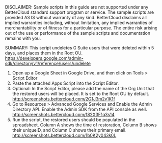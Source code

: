DISCLAIMER: Sample scripts in this guide are not supported under any BetterCloud standard support program or service. The sample scripts are provided AS IS without warranty of any kind. BetterCloud disclaims all implied warranties including, without limitation, any implied warranties of merchantability or of fitness for a particular purpose. The entire risk arising out of the use or performance of the sample scripts and documentation remains with you.


SUMMARY: This script undeletes G Suite users that were deleted within 5 days, and places them in the Root OU. https://developers.google.com/admin-sdk/directory/v1/reference/users/undelete

1) Open up a Google Sheet in Google Drive, and then click on Tools > Script Editor
2) Paste the attached Apps Script into the Script Editor.
3) Optional: In the Script Editor, please add the name of the Org Unit that the restored users will be placed. It is set to the Root OU by default.  http://screenshots.bettercloud.com/2G1J3m2v1K1f
4) Go to Resources > Advanced Google Services and Enable the Admin Directory API. Enable the Admin SDK from the API console as well. http://screenshots.bettercloud.com/182X3F1q3s14
5) Run the script, the restored users should be populated in the spreadsheet. Column A shows the time of restoration, Column B shows their uniqueID, and Column C shows their primary email. http://screenshots.bettercloud.com/1b0K2y043k0L
